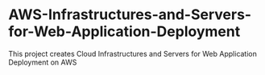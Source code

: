 # AWS-Infrastructures-and-Servers-for-Web-Application-Deployment
This project creates Cloud Infrastructures and Servers for Web Application Deployment on AWS
